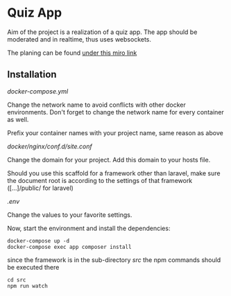 # Quiz App

Aim of the project is a realization of a quiz app. The app should be moderated
and in realtime, thus uses websockets. 

The planing can be found [under this miro link](https://miro.com/app/board/o9J_lW5IJ2o=/)

## Installation

*docker-compose.yml*

Change the network name to avoid conflicts with other docker environments.
Don't forget to change the network name for every container as well.

Prefix your container names with your project name, same reason as above

*docker/nginx/conf.d/site.conf*

Change the domain for your project. Add this domain to your hosts file.

Should you use this scaffold for a framework other than laravel, make sure the document root is according to the settings of that framework ([...]/public/ for laravel)

*.env*

Change the values to your favorite settings.

Now, start the environment and install the dependencies:

```
docker-compose up -d
docker-compose exec app composer install
```

since the framework is in the sub-directory _src_ the npm commands should be executed there

```
cd src
npm run watch
```